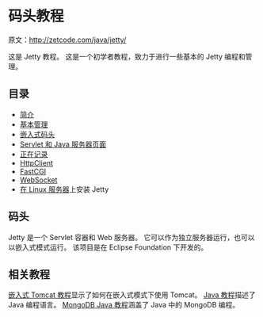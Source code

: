 # 码头教程

原文：http://zetcode.com/java/jetty/

这是 Jetty 教程。 这是一个初学者教程，致力于进行一些基本的 Jetty 编程和管理。

## 目录

<nav>

*   [简介](introduction/)
*   [基本管理](admin/)
*   [嵌入式码头](embedded/)
*   [Servlet 和 Java 服务器页面](servlets/)
*   [正在记录](logging/)
*   [HttpClient](httpclient/)
*   [FastCGI](fastcgi/)
*   [WebSocket](websocket/)
*   [在 Linux 服务器](install/)上安装 Jetty

</nav>

## 码头

Jetty 是一个 Servlet 容器和 Web 服务器。 它可以作为独立服务器运行，也可以以嵌入式模式运行。 该项目是在 Eclipse Foundation 下开发的。

## 相关教程

[嵌入式 Tomcat 教程](/web/embeddedtomcat)显示了如何在嵌入式模式下使用 Tomcat。 [Java 教程](/lang/java/)描述了 Java 编程语言。 [MongoDB Java 教程](/db/mongodbjava/)涵盖了 Java 中的 MongoDB 编程。